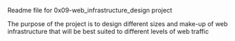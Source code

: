 Readme file for 0x09-web_infrastructure_design project

The purpose of the project is to design different sizes and make-up of
web infrastructure that will be best suited to different levels of web traffic
